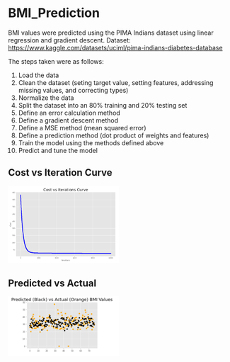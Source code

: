 # BMI_Prediction
BMI values were predicted using the PIMA Indians dataset using linear regression and gradient descent.
Dataset: https://www.kaggle.com/datasets/uciml/pima-indians-diabetes-database

The steps taken were as follows:
1. Load the data
2. Clean the dataset (seting target value, setting features, addressing missing values, and correcting types)
3. Normalize the data
4. Split the dataset into an 80% training and 20% testing set
5. Define an error calculation method
6. Define a gradient descent method
7. Define a MSE method (mean squared error)
8. Define a prediction method (dot product of weights and features)
9. Train the model using the methods defined above
10. Predict and tune the model




## Cost vs Iteration Curve

<img src="https://github.com/jtyndale9/BMI_Prediction/blob/main/CostvIterationCurve.PNG" width=250><br>



## Predicted vs Actual 

<img src="https://github.com/jtyndale9/BMI_Prediction/blob/main/PredictedvActual.PNG" width=250><br>
